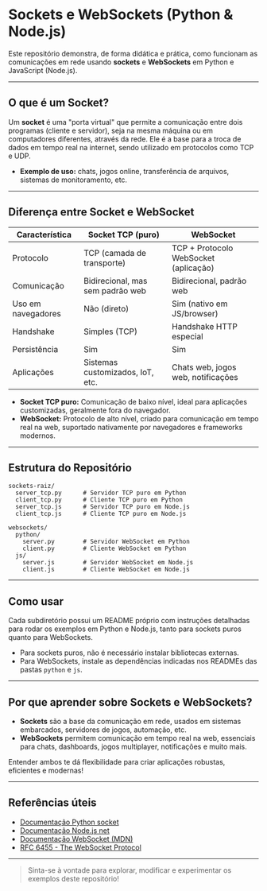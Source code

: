 # Sockets e WebSockets (Python & Node.js)

Este repositório demonstra, de forma didática e prática, como funcionam as comunicações em rede usando **sockets** e **WebSockets** em Python e JavaScript (Node.js).

---

## O que é um Socket?

Um **socket** é uma "porta virtual" que permite a comunicação entre dois programas (cliente e servidor), seja na mesma máquina ou em computadores diferentes, através da rede. Ele é a base para a troca de dados em tempo real na internet, sendo utilizado em protocolos como TCP e UDP.

- **Exemplo de uso:** chats, jogos online, transferência de arquivos, sistemas de monitoramento, etc.

---

## Diferença entre Socket e WebSocket

| Característica     | Socket TCP (puro)                | WebSocket                             |
| ------------------ | -------------------------------- | ------------------------------------- |
| Protocolo          | TCP (camada de transporte)       | TCP + Protocolo WebSocket (aplicação) |
| Comunicação        | Bidirecional, mas sem padrão web | Bidirecional, padrão web              |
| Uso em navegadores | Não (direto)                     | Sim (nativo em JS/browser)            |
| Handshake          | Simples (TCP)                    | Handshake HTTP especial               |
| Persistência       | Sim                              | Sim                                   |
| Aplicações         | Sistemas customizados, IoT, etc. | Chats web, jogos web, notificações    |

- **Socket TCP puro:** Comunicação de baixo nível, ideal para aplicações customizadas, geralmente fora do navegador.
- **WebSocket:** Protocolo de alto nível, criado para comunicação em tempo real na web, suportado nativamente por navegadores e frameworks modernos.

---

## Estrutura do Repositório

```
sockets-raiz/
  server_tcp.py      # Servidor TCP puro em Python
  client_tcp.py      # Cliente TCP puro em Python
  server_tcp.js      # Servidor TCP puro em Node.js
  client_tcp.js      # Cliente TCP puro em Node.js

websockets/
  python/
    server.py        # Servidor WebSocket em Python
    client.py        # Cliente WebSocket em Python
  js/
    server.js        # Servidor WebSocket em Node.js
    client.js        # Cliente WebSocket em Node.js
```

---

## Como usar

Cada subdiretório possui um README próprio com instruções detalhadas para rodar os exemplos em Python e Node.js, tanto para sockets puros quanto para WebSockets.

- Para sockets puros, não é necessário instalar bibliotecas externas.
- Para WebSockets, instale as dependências indicadas nos READMEs das pastas `python` e `js`.

---

## Por que aprender sobre Sockets e WebSockets?

- **Sockets** são a base da comunicação em rede, usados em sistemas embarcados, servidores de jogos, automação, etc.
- **WebSockets** permitem comunicação em tempo real na web, essenciais para chats, dashboards, jogos multiplayer, notificações e muito mais.

Entender ambos te dá flexibilidade para criar aplicações robustas, eficientes e modernas!

---

## Referências úteis

- [Documentação Python socket](https://docs.python.org/3/library/socket.html)
- [Documentação Node.js net](https://nodejs.org/api/net.html)
- [Documentação WebSocket (MDN)](https://developer.mozilla.org/pt-BR/docs/Web/API/WebSocket)
- [RFC 6455 - The WebSocket Protocol](https://datatracker.ietf.org/doc/html/rfc6455)

---

> Sinta-se à vontade para explorar, modificar e experimentar os exemplos deste repositório!
